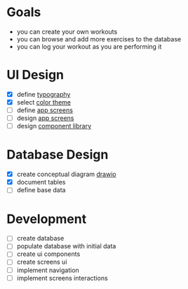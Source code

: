 
# Goals
- you can create your own workouts
- you can browse and add more exercises to the database
- you can log your workout as you are performing it
# UI Design
- [x] define [typography](typography.md)
- [x] select [color theme](color-scheme.md)
- [ ] define [app screens](screens/screens.md)
- [ ] design [app screens](screens/screens.md)
- [ ] design [component library](component-library.md)
# Database Design
- [x] create conceptual diagram [drawio](https://app.diagrams.net/#HEduardDumitrescul%2FFitnessTracker%2Fmain%2Fnotes%2Ffittness-tracker-erd#%7B%22pageId%22%3A%22R2lEEEUBdFMjLlhIrx00%22%7D)
- [x] document tables
- [ ] define base data
# Development
- [ ] create database
- [ ] populate database with initial data
- [ ] create ui components
- [ ] create screens ui
- [ ] implement navigation
- [ ] implement screens interactions
